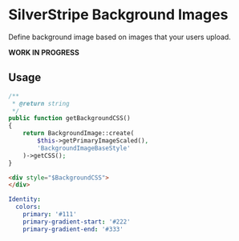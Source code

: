 # SilverStripe Background Images

Define background image based on images that your users upload.

**WORK IN PROGRESS**

## Usage

```php
/**
 * @return string
 */
public function getBackgroundCSS()
{
    return BackgroundImage::create(
        $this->getPrimaryImageScaled(),
        'BackgroundImageBaseStyle'
    )->getCSS();
}
```

```html
<div style="$BackgroundCSS">
</div>
```

```yml
Identity:
  colors:
    primary: '#111'
    primary-gradient-start: '#222'
    primary-gradient-end: '#333'
```
